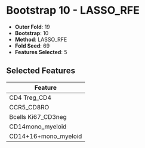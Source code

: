 # Bootstrap 10 - LASSO_RFE

- **Outer Fold**: 19
- **Bootstrap**: 10
- **Method**: LASSO_RFE
- **Fold Seed**: 69
- **Features Selected**: 5

## Selected Features

| Feature |
|---------|
| CD4 Treg_CD4 |
| CCR5_CD8RO |
| Bcells Ki67_CD3neg |
| CD14mono_myeloid |
| CD14+16+mono_myeloid |
